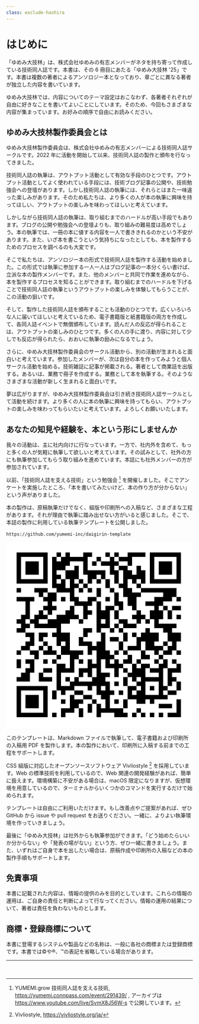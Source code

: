 ```yaml
---
class: exclude-hashira
---
```


<!--
この「はじめに」は ゆめみ大技林 '24 (2) のときの内容です。執筆時の目的や事情などに沿って、修正してください。
-->

# はじめに

「ゆめみ大技林」は、株式会社ゆめみの有志メンバーがネタを持ち寄って作成している技術同人誌です。本書は、その 6 冊目にあたる「ゆめみ大技林 '25」です。本書は複数の著者によるアンソロジー本となっており、章ごとに異なる著者が独立した内容を書いています。

ゆめみ大技林では、内容についてのテーマ設定はおこなわず、各著者それぞれが自由に好きなことを書いてよいことにしています。そのため、今回もさまざまな内容が集まっています。お好みの順序で自由にお読みください。

## ゆめみ大技林製作委員会とは

ゆめみ大技林製作委員会は、株式会社ゆめみの有志メンバーによる技術同人誌サークルです。2022 年に活動を開始して以来、技術同人誌の製作と頒布を行なってきました。

技術同人誌の執筆は、アウトプット活動として有効な手段のひとつです。アウトプット活動としてよく使われている手段には、技術ブログ記事の公開や、技術勉強会への登壇があります。しかし技術同人誌の執筆には、それらとはまた一味違った楽しみがあります。そのため私たちは、より多くの人が本の執筆に興味を持ってほしい、アウトプットの楽しみを味わってほしいと考えています。

しかしながら技術同人誌の執筆は、取り組むまでのハードルが高い手段でもあります。ブログの公開や勉強会への登壇よりも、取り組みの難易度は高めでしょう。本の執筆では、一冊の本に値する内容を一人で書ききれるのかという不安があります。また、いざ本を書こうという気持ちになったとしても、本を製作するためのプロセスを調べるのも大変です。

そこで私たちは、アンソロジー本の形式で技術同人誌を製作する活動を始めました。この形式では執筆に参加する一人一人はブログ記事の一本分くらい書けば、立派な本の製作メンバーです。また、他のメンバーと共同で作業を進めながら、本を製作するプロセスを知ることができます。取り組むまでのハードルを下げることで技術同人誌の執筆というアウトプットの楽しみを体験してもらうことが、この活動の狙いです。

そして、製作した技術同人誌を頒布することも活動のひとつです。広くいろいろな人に届いてほしいと考えているため、電子書籍版と紙書籍版の両方を作成して、各同人誌イベントで無償頒布しています。読んだ人の反応が得られることは、アウトプットの楽しみのひとつです。多くの人の手に渡り、内容に対して少しでも反応が得られたら、おおいに執筆の励みになるでしょう。

さらに、ゆめみ大技林製作委員会のサークル活動から、別の活動が生まれると面白いと考えています。参加したメンバーが、次は自分の本を作ってみようと個人サークル活動を始める。技術雑誌に記事が掲載される。著者として商業誌を出版する。あるいは、業務で冊子を作成する。業務として本を執筆する。そのようなさまざまな活動が新しく生まれると面白いです。

夢は広がりますが、ゆめみ大技林製作委員会は引き続き技術同人誌サークルとして活動を続けます。より多くの人に本の執筆に興味を持ってもらい、アウトプットの楽しみを味わってもらいたいと考えています。よろしくお願いいたします。

## あなたの知見や経験を、本という形にしませんか

我々の活動は、主に社内向けに行なっています。一方で、社内外を含めて、もっと多くの人が気軽に執筆して欲しいと考えています。その試みとして、社外の方にも執筆参加してもらう取り組みを進めています。本誌にも社外メンバーの方が参加されています。

以前、「技術同人誌を支える技術」という勉強会 [^yb-connpass] を開催しました。そこでアンケートを実施したところ、「本を書いてみたいけど、本の作り方が分からない」という声がありました。

本の製作は、原稿執筆だけでなく、組版や印刷所への入稿など、さまざまな工程があります。それが理由で執筆に踏み出せない方がいると感じました。そこで、本誌の製作に利用している執筆テンプレートを公開しました。

```url
https://github.com/yumemi-inc/daigirin-template
```

![執筆テンプレートの GitHub URL](./preface/qr-code-daigirin-template-url.png)

このテンプレートは、Markdown ファイルで執筆して、電子書籍および印刷所の入稿用 PDF を製作します。本の製作において、印刷所に入稿する前までの工程をサポートします。

CSS 組版に対応したオープンソースソフトウェア Vivliostyle [^vivliostyle] を採用しています。Web の標準技術を利用しているので、Web 関連の開発経験があれば、簡単に扱えます。環境構築に不安がある場合は、macOS 限定になりますが、仮想環境を用意しているので、ターミナルからいくつかのコマンドを実行するだけで始められます。

テンプレートは自由にご利用いただけます。もし改善点やご提案があれば、ぜひ GitHub から issue や pull request をお送りください。一緒に、よりよい執筆環境を作っていきましょう。

最後に「ゆめみ大技林」は社外からも執筆参加ができます。「どう始めたらいいか分からない」や「発表の場がない」という方、ぜひ一緒に書きましょう。また、いずれはご自身で本を出したい場合は、原稿作成や印刷所の入稿などの本の製作手順もサポートします。

[^yb-connpass]: YUMEMI.grow 技術同人誌を支える技術, https://yumemi.connpass.com/event/291439/ , アーカイブは https://www.youtube.com/live/SvmX8J56W-s で公開しています。
[^vivliostyle]: Vivliostyle, https://vivliostyle.org/ja/

## 免責事項

本書に記載された内容は、情報の提供のみを目的としています。これらの情報の運用は、ご自身の責任と判断によって行なってください。情報の運用の結果について、著者は責任を負わないものとします。

## 商標・登録商標について

本書に登場するシステムや製品などの名称は、一般に各社の商標または登録商標です。本書では©︎や®︎、™️の表記を省略している場合があります。

<!-- 奇数ページの調整 -->
<!-- markdownlint-disable MD041 MD009 -->
<hr class="page-break" />
　
<!-- markdownlint-enable MD041 MD009 -->
